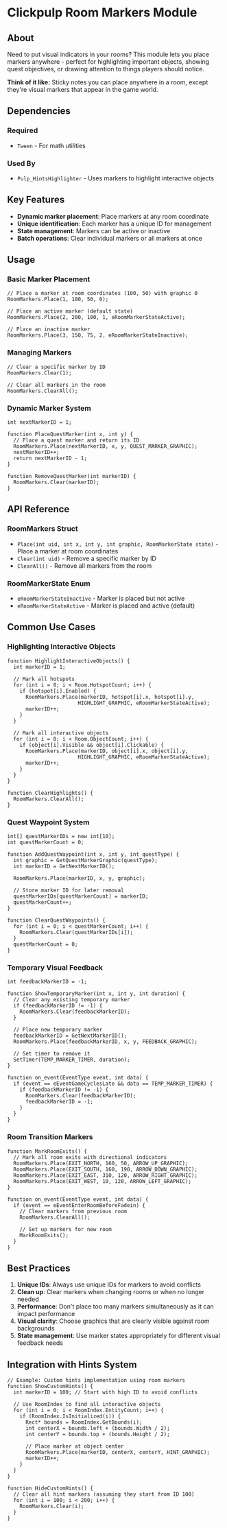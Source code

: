 # Clickpulp Room Markers Module

## About

Need to put visual indicators in your rooms? This module lets you place markers anywhere - perfect for highlighting important objects, showing quest objectives, or drawing attention to things players should notice.

**Think of it like:** Sticky notes you can place anywhere in a room, except they're visual markers that appear in the game world.

## Dependencies

### Required

* `Tween` - For math utilities

### Used By

* `Pulp_HintsHighlighter` - Uses markers to highlight interactive objects

## Key Features

* **Dynamic marker placement**: Place markers at any room coordinate
* **Unique identification**: Each marker has a unique ID for management
* **State management**: Markers can be active or inactive
* **Batch operations**: Clear individual markers or all markers at once

## Usage

### Basic Marker Placement

```agscript
// Place a marker at room coordinates (100, 50) with graphic 0
RoomMarkers.Place(1, 100, 50, 0);

// Place an active marker (default state)
RoomMarkers.Place(2, 200, 100, 1, eRoomMarkerStateActive);

// Place an inactive marker
RoomMarkers.Place(3, 150, 75, 2, eRoomMarkerStateInactive);
```

### Managing Markers

```agscript
// Clear a specific marker by ID
RoomMarkers.Clear(1);

// Clear all markers in the room
RoomMarkers.ClearAll();
```

### Dynamic Marker System

```agscript
int nextMarkerID = 1;

function PlaceQuestMarker(int x, int y) {
  // Place a quest marker and return its ID
  RoomMarkers.Place(nextMarkerID, x, y, QUEST_MARKER_GRAPHIC);
  nextMarkerID++;
  return nextMarkerID - 1;
}

function RemoveQuestMarker(int markerID) {
  RoomMarkers.Clear(markerID);
}
```

## API Reference

### RoomMarkers Struct

* `Place(int uid, int x, int y, int graphic, RoomMarkerState state)` - Place a marker at room coordinates
* `Clear(int uid)` - Remove a specific marker by ID
* `ClearAll()` - Remove all markers from the room

### RoomMarkerState Enum

* `eRoomMarkerStateInactive` - Marker is placed but not active
* `eRoomMarkerStateActive` - Marker is placed and active (default)

## Common Use Cases

### Highlighting Interactive Objects

```agscript
function HighlightInteractiveObjects() {
  int markerID = 1;
  
  // Mark all hotspots
  for (int i = 0; i < Room.HotspotCount; i++) {
    if (hotspot[i].Enabled) {
      RoomMarkers.Place(markerID, hotspot[i].x, hotspot[i].y, 
                       HIGHLIGHT_GRAPHIC, eRoomMarkerStateActive);
      markerID++;
    }
  }
  
  // Mark all interactive objects
  for (int i = 0; i < Room.ObjectCount; i++) {
    if (object[i].Visible && object[i].Clickable) {
      RoomMarkers.Place(markerID, object[i].x, object[i].y,
                       HIGHLIGHT_GRAPHIC, eRoomMarkerStateActive);
      markerID++;
    }
  }
}

function ClearHighlights() {
  RoomMarkers.ClearAll();
}
```

### Quest Waypoint System

```agscript
int[] questMarkerIDs = new int[10];
int questMarkerCount = 0;

function AddQuestWaypoint(int x, int y, int questType) {
  int graphic = GetQuestMarkerGraphic(questType);
  int markerID = GetNextMarkerID();
  
  RoomMarkers.Place(markerID, x, y, graphic);
  
  // Store marker ID for later removal
  questMarkerIDs[questMarkerCount] = markerID;
  questMarkerCount++;
}

function ClearQuestWaypoints() {
  for (int i = 0; i < questMarkerCount; i++) {
    RoomMarkers.Clear(questMarkerIDs[i]);
  }
  questMarkerCount = 0;
}
```

### Temporary Visual Feedback

```agscript
int feedbackMarkerID = -1;

function ShowTemporaryMarker(int x, int y, int duration) {
  // Clear any existing temporary marker
  if (feedbackMarkerID != -1) {
    RoomMarkers.Clear(feedbackMarkerID);
  }
  
  // Place new temporary marker
  feedbackMarkerID = GetNextMarkerID();
  RoomMarkers.Place(feedbackMarkerID, x, y, FEEDBACK_GRAPHIC);
  
  // Set timer to remove it
  SetTimer(TEMP_MARKER_TIMER, duration);
}

function on_event(EventType event, int data) {
  if (event == eEventGameCyclesLate && data == TEMP_MARKER_TIMER) {
    if (feedbackMarkerID != -1) {
      RoomMarkers.Clear(feedbackMarkerID);
      feedbackMarkerID = -1;
    }
  }
}
```

### Room Transition Markers

```agscript
function MarkRoomExits() {
  // Mark all room exits with directional indicators
  RoomMarkers.Place(EXIT_NORTH, 160, 50, ARROW_UP_GRAPHIC);
  RoomMarkers.Place(EXIT_SOUTH, 160, 190, ARROW_DOWN_GRAPHIC);
  RoomMarkers.Place(EXIT_EAST, 310, 120, ARROW_RIGHT_GRAPHIC);
  RoomMarkers.Place(EXIT_WEST, 10, 120, ARROW_LEFT_GRAPHIC);
}

function on_event(EventType event, int data) {
  if (event == eEventEnterRoomBeforeFadein) {
    // Clear markers from previous room
    RoomMarkers.ClearAll();
    
    // Set up markers for new room
    MarkRoomExits();
  }
}
```

## Best Practices

1. **Unique IDs**: Always use unique IDs for markers to avoid conflicts
2. **Clean up**: Clear markers when changing rooms or when no longer needed
3. **Performance**: Don't place too many markers simultaneously as it can impact performance
4. **Visual clarity**: Choose graphics that are clearly visible against room backgrounds
5. **State management**: Use marker states appropriately for different visual feedback needs

## Integration with Hints System

```agscript
// Example: Custom hints implementation using room markers
function ShowCustomHints() {
  int markerID = 100; // Start with high ID to avoid conflicts
  
  // Use RoomIndex to find all interactive objects
  for (int i = 0; i < RoomIndex.EntityCount; i++) {
    if (RoomIndex.IsInitialized(i)) {
      Rect* bounds = RoomIndex.GetBounds(i);
      int centerX = bounds.left + (bounds.Width / 2);
      int centerY = bounds.top + (bounds.Height / 2);
      
      // Place marker at object center
      RoomMarkers.Place(markerID, centerX, centerY, HINT_GRAPHIC);
      markerID++;
    }
  }
}

function HideCustomHints() {
  // Clear all hint markers (assuming they start from ID 100)
  for (int i = 100; i < 200; i++) {
    RoomMarkers.Clear(i);
  }
}
```
